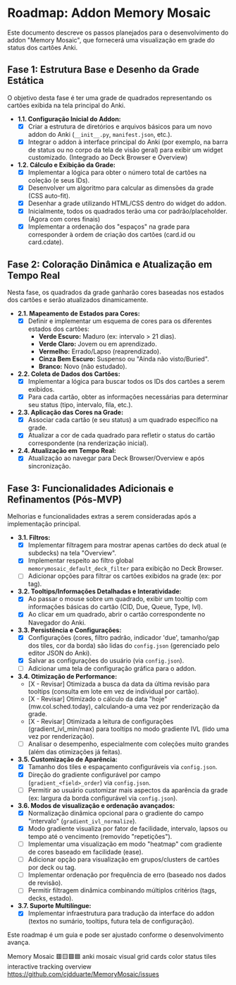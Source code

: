 # Roadmap: Addon Memory Mosaic

Este documento descreve os passos planejados para o desenvolvimento do addon "Memory Mosaic", que fornecerá uma visualização em grade do status dos cartões Anki.

## Fase 1: Estrutura Base e Desenho da Grade Estática

O objetivo desta fase é ter uma grade de quadrados representando os cartões exibida na tela principal do Anki.

*   **1.1. Configuração Inicial do Addon:**
    *   [X] Criar a estrutura de diretórios e arquivos básicos para um novo addon do Anki (`__init__.py`, `manifest.json`, etc.).
    *   [X] Integrar o addon à interface principal do Anki (por exemplo, na barra de status ou no corpo da tela de visão geral) para exibir um widget customizado. (Integrado ao Deck Browser e Overview)
*   **1.2. Cálculo e Exibição da Grade:**
    *   [X] Implementar a lógica para obter o número total de cartões na coleção (e seus IDs).
    *   [X] Desenvolver um algoritmo para calcular as dimensões da grade (CSS auto-fit).
    *   [X] Desenhar a grade utilizando HTML/CSS dentro do widget do addon.
    *   [X] Inicialmente, todos os quadrados terão uma cor padrão/placeholder. (Agora com cores finais)
    *   [X] Implementar a ordenação dos "espaços" na grade para corresponder à ordem de criação dos cartões (card.id ou card.cdate).

## Fase 2: Coloração Dinâmica e Atualização em Tempo Real

Nesta fase, os quadrados da grade ganharão cores baseadas nos estados dos cartões e serão atualizados dinamicamente.

*   **2.1. Mapeamento de Estados para Cores:**
    *   [X] Definir e implementar um esquema de cores para os diferentes estados dos cartões:
        *   **Verde Escuro:** Maduro (ex: intervalo > 21 dias).
        *   **Verde Claro:** Jovem ou em aprendizado.
        *   **Vermelho:** Errado/Lapso (reaprendizado).
        *   **Cinza Bem Escuro:** Suspenso ou "Ainda não visto/Buried".
        *   **Branco:** Novo (não estudado).
*   **2.2. Coleta de Dados dos Cartões:**
    *   [X] Implementar a lógica para buscar todos os IDs dos cartões a serem exibidos.
    *   [X] Para cada cartão, obter as informações necessárias para determinar seu status (tipo, intervalo, fila, etc.).
*   **2.3. Aplicação das Cores na Grade:**
    *   [X] Associar cada cartão (e seu status) a um quadrado específico na grade.
    *   [X] Atualizar a cor de cada quadrado para refletir o status do cartão correspondente (na renderização inicial).
*   **2.4. Atualização em Tempo Real:**
    *   [X] Atualização ao navegar para Deck Browser/Overview e após sincronização.

## Fase 3: Funcionalidades Adicionais e Refinamentos (Pós-MVP)

Melhorias e funcionalidades extras a serem consideradas após a implementação principal.

*   **3.1. Filtros:**
    *   [X] Implementar filtragem para mostrar apenas cartões do deck atual (e subdecks) na tela "Overview".
    *   [X] Implementar respeito ao filtro global `memorymosaic_default_deck_filter` para exibição no Deck Browser.
    *   [ ] Adicionar opções para filtrar os cartões exibidos na grade (ex: por tag).
*   **3.2. Tooltips/Informações Detalhadas e Interatividade:**
    *   [X] Ao passar o mouse sobre um quadrado, exibir um tooltip com informações básicas do cartão (CID, Due, Queue, Type, Ivl).
    *   [X] Ao clicar em um quadrado, abrir o cartão correspondente no Navegador do Anki.
*   **3.3. Persistência e Configurações:**
    *   [X] Configurações (cores, filtro padrão, indicador 'due', tamanho/gap dos tiles, cor da borda) são lidas do `config.json` (gerenciado pelo editor JSON do Anki).
    *   [X] Salvar as configurações do usuário (via `config.json`).
    *   [ ] Adicionar uma tela de configuração gráfica para o addon.
*   **3.4. Otimização de Performance:**
    *   [X - Revisar] Otimizada a busca da data da última revisão para tooltips (consulta em lote em vez de individual por cartão).
    *   [X - Revisar] Otimizado o cálculo da data "hoje" (mw.col.sched.today), calculando-a uma vez por renderização da grade.
    *   [X - Revisar] Otimizada a leitura de configurações (gradient_ivl_min/max) para tooltips no modo gradiente IVL (lido uma vez por renderização).
    *   [ ] Analisar o desempenho, especialmente com coleções muito grandes (além das otimizações já feitas).
*   **3.5. Customização de Aparência:**
    *   [X] Tamanho dos tiles e espaçamento configuráveis via `config.json`.
    *   [X] Direção do gradiente configurável por campo (`gradient_<field>_order`) via `config.json`.
    *   [ ] Permitir ao usuário customizar mais aspectos da aparência da grade (ex: largura da borda configurável via `config.json`).
*   **3.6. Modos de visualização e ordenação avançados:**
    *   [X] Normalização dinâmica opcional para o gradiente do campo "intervalo" (`gradient_ivl_normalize`).
    *   [X] Modo gradiente visualiza por fator de facilidade, intervalo, lapsos ou tempo até o vencimento (removido "repetições").
    *   [ ] Implementar uma visualização em modo "heatmap" com gradiente de cores baseado em facilidade (ease).
    *   [ ] Adicionar opção para visualização em grupos/clusters de cartões por deck ou tag.
    *   [ ] Implementar ordenação por frequência de erro (baseado nos dados de revisão).
    *   [ ] Permitir filtragem dinâmica combinando múltiplos critérios (tags, decks, estado).
*   **3.7. Suporte Multilíngue:**
    *   [X] Implementar infraestrutura para tradução da interface do addon (textos no sumário, tooltips, futura tela de configuração).

Este roadmap é um guia e pode ser ajustado conforme o desenvolvimento avança. 

Memory Mosaic 🟥🟨🟩🟦
anki mosaic visual grid cards color status tiles interactive tracking overview
https://github.com/cjdduarte/MemoryMosaic/issues


